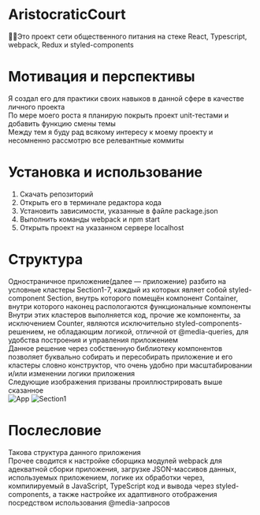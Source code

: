 # AristocraticCourt
🥩🍴Это проект сети общественного питания на стеке React, Typescript, webpack, Redux и styled-components
<br>
# Мотивация и перспективы
Я создал его для практики своих навыков в данной сфере в качестве личного проекта
<br>
По мере моего роста я планирую покрыть проект unit-тестами и добавить функцию смены темы
<br>
Между тем я буду рад всякому интересу к моему проекту и несомненно рассмотрю все релевантные коммиты
# Установка и использование
1. Скачать репозиторий
2. Открыть его в терминале редактора кода
3. Установить зависимости, указанные в файле package.json
4. Выполнить команды webpack и npm start
5. Открыть проект на указанном сервере localhost
# Структура
Одностраничное приложение(далее — приложение) разбито на условные кластеры Section1-7, каждый из которых являет собой styled-component Section, внутрь которого помещён компонент Container, внутри которого наконец распологаются функциональные компоненты
<br>
Внутри этих кластеров выполняется код, прочие же компоненты, за исключением Counter, являются исключительно styled-components-решением, не обладающим логикой, отличной от @media-queries, для удобства построения и управления приложением
<br>
Данное решение через собственную библиотеку компонентов позволяет буквально собирать и пересобирать приложение и его кластеры словно конструктор, что очень удобно при масштабировании и/или изменении логики приложения
<br>
Следующие изображения призваны проиллюстрировать выше сказанное
<br>
![App](https://user-images.githubusercontent.com/80612386/179424128-ddc9b743-ceac-440d-bf2c-f0285b0b1755.png)
![Section1](https://user-images.githubusercontent.com/80612386/179424135-063c8ffa-9fdf-4a8c-96dd-79052f476d85.png)
# Послесловие
Такова структура данного приложения
<br>
Прочее сводится к настройке сборщика модулей webpack для адекватной сборки приложения, загрузке JSON-массивов данных, используемых приложением, логике их обработки через, компилируемый в JavaScript, TypeScript код и вывода через styled-components, а также настройке их адаптивного отображения посредством использования @media-запросов
